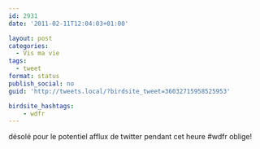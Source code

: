 ```yaml
---
id: 2931
date: '2011-02-11T12:04:03+01:00'

layout: post
categories:
  - Vis ma vie
tags:
  - tweet
format: status
publish_social: no
guid: 'http://tweets.local/?birdsite_tweet=36032715958525953'

birdsite_hashtags:
    - wdfr
---
```


désolé pour le potentiel afflux de twitter pendant cet heure #wdfr oblige!
